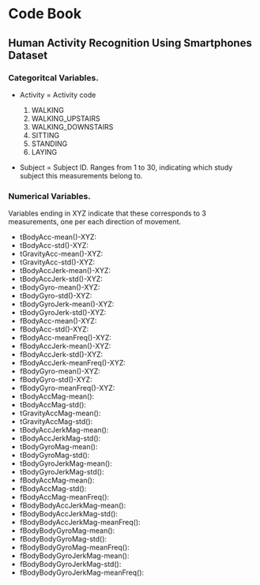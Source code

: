# Code Book
## Human Activity Recognition Using Smartphones Dataset

### Categoritcal Variables.

* Activity = Activity code
  1. WALKING
  2. WALKING_UPSTAIRS
  3. WALKING_DOWNSTAIRS
  4. SITTING
  5. STANDING
  6. LAYING
  
* Subject = Subject ID. Ranges from 1 to 30, indicating which study subject this measurements belong to. 

### Numerical Variables.

Variables ending in XYZ indicate that these corresponds to 3 measurements, one per each direction of movement.

* tBodyAcc-mean()-XYZ: 
* tBodyAcc-std()-XYZ: 
* tGravityAcc-mean()-XYZ:
* tGravityAcc-std()-XYZ:
* tBodyAccJerk-mean()-XYZ:
* tBodyAccJerk-std()-XYZ:
* tBodyGyro-mean()-XYZ:
* tBodyGyro-std()-XYZ:
* tBodyGyroJerk-mean()-XYZ: 
* tBodyGyroJerk-std()-XYZ: 
* fBodyAcc-mean()-XYZ: 
* fBodyAcc-std()-XYZ:
* fBodyAcc-meanFreq()-XYZ:
* fBodyAccJerk-mean()-XYZ:
* fBodyAccJerk-std()-XYZ: 
* fBodyAccJerk-meanFreq()-XYZ:
* fBodyGyro-mean()-XYZ:
* fBodyGyro-std()-XYZ:
* fBodyGyro-meanFreq()-XYZ:
* tBodyAccMag-mean(): 
* tBodyAccMag-std(): 
* tGravityAccMag-mean(): 
* tGravityAccMag-std(): 
* tBodyAccJerkMag-mean(): 
* tBodyAccJerkMag-std(): 
* tBodyGyroMag-mean(): 
* tBodyGyroMag-std(): 
* tBodyGyroJerkMag-mean(): 
* tBodyGyroJerkMag-std(): 
* fBodyAccMag-mean(): 
* fBodyAccMag-std(): 
* fBodyAccMag-meanFreq(): 
* fBodyBodyAccJerkMag-mean(): 
* fBodyBodyAccJerkMag-std(): 
* fBodyBodyAccJerkMag-meanFreq(): 
* fBodyBodyGyroMag-mean(): 
* fBodyBodyGyroMag-std(): 
* fBodyBodyGyroMag-meanFreq(): 
* fBodyBodyGyroJerkMag-mean(): 
* fBodyBodyGyroJerkMag-std(): 
* fBodyBodyGyroJerkMag-meanFreq(): 
